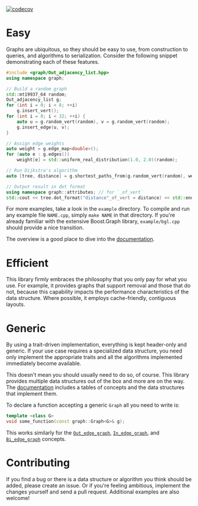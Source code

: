 
[![codecov](https://codecov.io/gh/cbbowen/graph/branch/master/graph/badge.svg)](https://codecov.io/gh/cbbowen/graph)

# Easy

Graphs are ubiquitous, so they should be easy to use, from construction to queries, and algorithms to serialization.  Consider the following snippet demonstrating each of these features.

```cpp
#include <graph/Out_adjacency_list.hpp>
using namespace graph;

// Build a random graph
std::mt19937_64 random;
Out_adjacency_list g;
for (int i = 0; i < 8; ++i)
	g.insert_vert();
for (int i = 0; i < 32; ++i) {
	auto u = g.random_vert(random), v = g.random_vert(random);
	g.insert_edge(u, v);
}

// Assign edge weights
auto weight = g.edge_map<double>();
for (auto e : g.edges())
	weight[e] = std::uniform_real_distribution(1.0, 2.0)(random);

// Run Dijkstra's algorithm
auto [tree, distance] = g.shortest_paths_from(g.random_vert(random), weight);

// Output result in dot format
using namespace graph::attributes; // for `_of_vert`
std::cout << tree.dot_format("distance"_of_vert = distance) << std::endl;
```

For more examples, take a look in the `example` directory.  To compile and run any example file `NAME.cpp`, simply `make NAME` in that directory.  If you're already familiar with the extensive Boost.Graph library, `example/bgl.cpp` should provide a nice transition.

The overview is a good place to dive into the [documentation](doc/Overview.md).

# Efficient

This library firmly embraces the philosophy that you only pay for what you use.  For example, it provides graphs that support removal and those that do not, because this capability impacts the performance characteristics of the data structure.  Where possible, it employs cache-friendly, contiguous layouts.

# Generic

By using a trait-driven implementation, everything is kept header-only and generic.  If your use case requires a specialized data structure, you need only implement the appropriate traits and all the algorithms implemented immediately become available.

This doesn't mean you should usually need to do so, of course.  This library provides multiple data structures out of the box and more are on the way.  The [documentation](doc/Overview.md) includes a tables of concepts and the data structures that implement them.

To declare a function accepting a generic `Graph` all you need to write is:

```cpp
template <class G>
void some_function(const graph::Graph<G>& g);
```

This works similarly for the [`Out_edge_graph`](doc/Out_edge_graph.md), [`In_edge_graph`](doc/In_edge_graph.md), and [`Bi_edge_graph`](doc/Bi_edge_graph.md) concepts.

# Contributing

If you find a bug or there is a data structure or algorithm you think should be added, please create an issue.  Or if you're feeling ambitious, implement the changes yourself and send a pull request.  Additional examples are also welcome!
